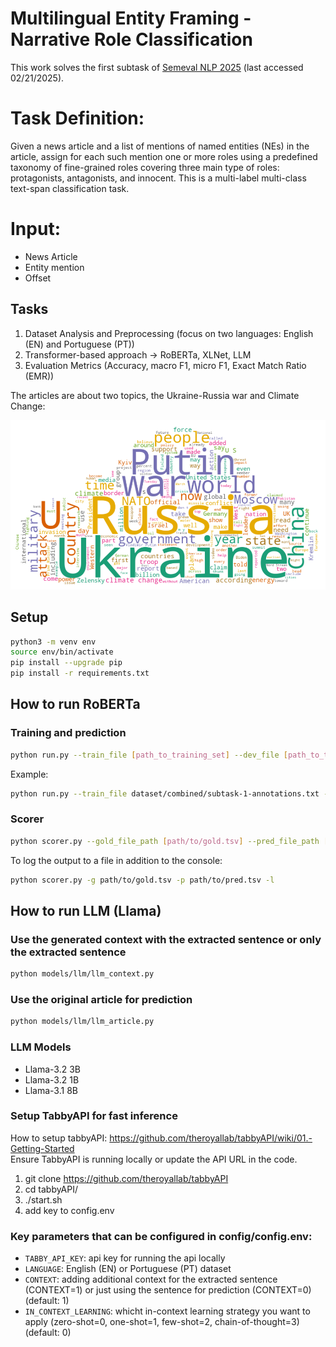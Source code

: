 # Multilingual Entity Framing - Narrative Role Classification

This work solves the first subtask of [Semeval NLP 2025](https://propaganda.math.unipd.it/semeval2025task10/) (last accessed 02/21/2025).

# Task Definition: 
Given a news article and a list of mentions of named entities (NEs) in the article, assign for each such mention one or more roles using a predefined taxonomy of fine-grained roles covering three main type of roles: protagonists, antagonists, and innocent. This is a multi-label multi-class text-span classification task.

# Input:
- News Article
- Entity mention
- Offset

## Tasks
1. Dataset Analysis and Preprocessing (focus on two languages: English (EN) and Portuguese (PT))
2. Transformer-based approach -> RoBERTa, XLNet, LLM
3. Evaluation Metrics (Accuracy, macro F1, micro F1, Exact Match Ratio (EMR))


The articles are about two topics, the Ukraine-Russia war and Climate Change:
<p align="center">
  <img src="images/wordcloud.png">
</p>

## Setup
```bash
python3 -m venv env
source env/bin/activate
pip install --upgrade pip
pip install -r requirements.txt
```
## How to run RoBERTa
### Training and prediction
```bash
python run.py --train_file [path_to_training_set] --dev_file [path_to_test_set] --output_dir [path_to_logging_dir] --model_name [architecture]
```
Example:
```bash
python run.py --train_file dataset/combined/subtask-1-annotations.txt --dev_file dataset/dev_4_december/EN/subtask-1-annotations.txt --output_dir output/RoBERTa/EN --model_name roberta
```
### Scorer
```bash
python scorer.py --gold_file_path [path/to/gold.tsv] --pred_file_path [path/to/pred.tsv]
```
To log the output to a file in addition to the console:
```bash
python scorer.py -g path/to/gold.tsv -p path/to/pred.tsv -l
```

## How to run LLM (Llama)
### Use the generated context with the extracted sentence or only the extracted sentence
```bash
python models/llm/llm_context.py
```
### Use the original article for prediction
```bash
python models/llm/llm_article.py
```

### LLM Models
- Llama-3.2 3B
- Llama-3.2 1B
- Llama-3.1 8B

### Setup TabbyAPI for fast inference
How to setup tabbyAPI: https://github.com/theroyallab/tabbyAPI/wiki/01.-Getting-Started \
Ensure TabbyAPI is running locally or update the API URL in the code.
1. git clone https://github.com/theroyallab/tabbyAPI
2. cd tabbyAPI/
3. ./start.sh
4. add key to config.env

### Key parameters that can be configured in config/config.env:

- `TABBY_API_KEY`: api key for running the api locally
- `LANGUAGE`: English (EN) or Portuguese (PT) dataset
- `CONTEXT`: adding additional context for the extracted sentence (CONTEXT=1) or just using the sentence for prediction (CONTEXT=0) (default: 1)
- `IN_CONTEXT_LEARNING`: whicht in-context learning strategy you want to apply (zero-shot=0, one-shot=1, few-shot=2, chain-of-thought=3) (default: 0)
